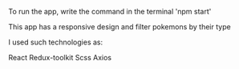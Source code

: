 To run the app, write the command in the terminal 'npm start'

This app has a responsive design and filter pokemons by their type

I used such technologies as: 

React
Redux-toolkit
Scss
Axios
